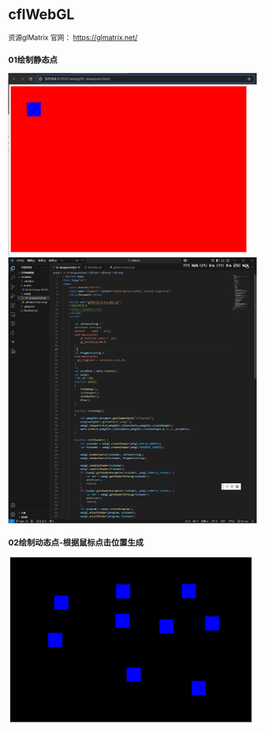 # cflWebGL

资源glMatrix  官网： https://glmatrix.net/


### 01绘制静态点
![](./asserts/staticpoint.png)
![](./asserts/staticpointcode.png)


### 02绘制动态点-根据鼠标点击位置生成

![](./asserts/dynamicpoint.png)
